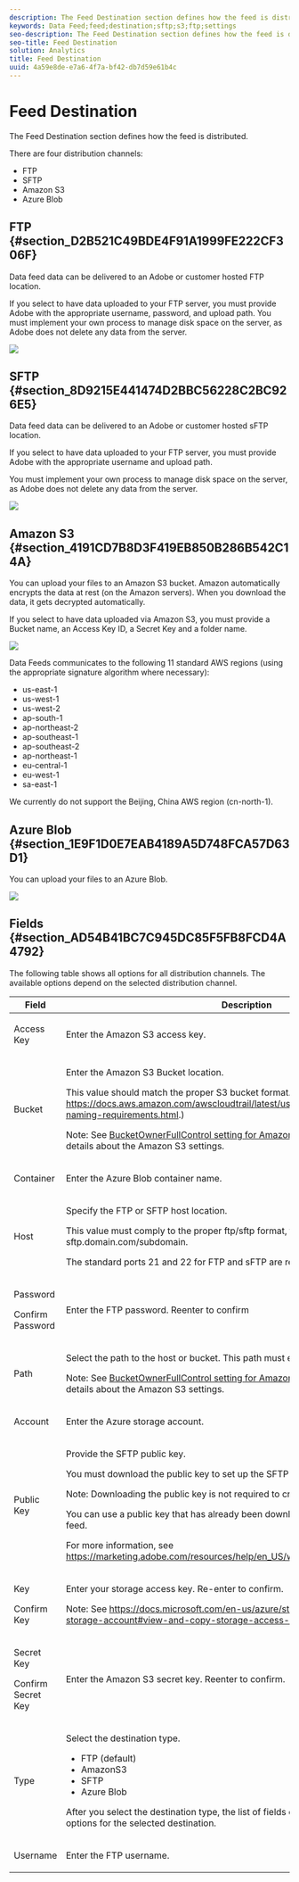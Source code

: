 ```yaml
---
description: The Feed Destination section defines how the feed is distributed.
keywords: Data Feed;feed;destination;sftp;s3;ftp;settings
seo-description: The Feed Destination section defines how the feed is distributed.
seo-title: Feed Destination
solution: Analytics
title: Feed Destination
uuid: 4a59e8de-e7a6-4f7a-bf42-db7d59e61b4c
---
```


# Feed Destination

The Feed Destination section defines how the feed is distributed.

There are four distribution channels:

* FTP 
* SFTP 
* Amazon S3 
* Azure Blob

## FTP {#section_D2B521C49BDE4F91A1999FE222CF306F}

Data feed data can be delivered to an Adobe or customer hosted FTP location.

If you select to have data uploaded to your FTP server, you must provide Adobe with the appropriate username, password, and upload path. You must implement your own process to manage disk space on the server, as Adobe does not delete any data from the server.

![](assets/dest-ftp.jpg)

## SFTP {#section_8D9215E441474D2BBC56228C2BC926E5}

Data feed data can be delivered to an Adobe or customer hosted sFTP location.

If you select to have data uploaded to your FTP server, you must provide Adobe with the appropriate username and upload path. 

<!-- 

Adobe Customer Care will provide you with a Public key. Verify in recording.

 -->

You must implement your own process to manage disk space on the server, as Adobe does not delete any data from the server.

![](assets/dest-sftp.jpg)

## Amazon S3 {#section_4191CD7B8D3F419EB850B286B542C14A}

You can upload your files to an Amazon S3 bucket. Amazon automatically encrypts the data at rest (on the Amazon servers). When you download the data, it gets decrypted automatically.

If you select to have data uploaded via Amazon S3, you must provide a Bucket name, an Access Key ID, a Secret Key and a folder name.

![](assets/dest-s3.jpg)

Data Feeds communicates to the following 11 standard AWS regions (using the appropriate signature algorithm where necessary):

* us-east-1 
* us-west-1 
* us-west-2 
* ap-south-1 
* ap-northeast-2 
* ap-southeast-1 
* ap-southeast-2 
* ap-northeast-1 
* eu-central-1 
* eu-west-1 
* sa-east-1

We currently do not support the Beijing, China AWS region (cn-north-1).

## Azure Blob {#section_1E9F1D0E7EAB4189A5D748FCA57D63D1}

You can upload your files to an Azure Blob.

![](assets/azure.png)

## Fields {#section_AD54B41BC7C945DC85F5FB8FCD4A4792}

The following table shows all options for all distribution channels. The available options depend on the selected distribution channel.

<table id="table_F743C620C82349D9943A13B99EA312BA"> 
 <thead> 
  <tr> 
   <th colname="col1" class="entry"> Field </th> 
   <th colname="col2" class="entry"> Description </th> 
  </tr> 
 </thead>
 <tbody> 
  <tr> 
   <td colname="col1"> <p>Access Key </p> </td> 
   <td colname="col2"> <p>Enter the Amazon S3 access key. </p> </td> 
  </tr> 
  <tr> 
   <td colname="col1"> <p>Bucket </p> </td> 
   <td colname="col2"> <p>Enter the Amazon S3 Bucket location. </p> <p>This value should match the proper S3 bucket format. (See <a href="https://docs.aws.amazon.com/awscloudtrail/latest/userguide/cloudtrail-s3-bucket-naming-requirements.html" format="html" scope="external"> https://docs.aws.amazon.com/awscloudtrail/latest/userguide/cloudtrail-s3-bucket-naming-requirements.html</a>.) </p> <p> <p>Note: See <a href="../../../export/analytics-data-feed/feed-troubleshooting.md#section_6797EBBB7E6D44D4B00C7AEDF4C2EE1D" format="dita" scope="local"> BucketOwnerFullControl setting for Amazon S3 data feeds</a>, below, for details about the Amazon S3 settings. </p> </p> </td> 
  </tr> 
  <tr> 
   <td colname="col1"> <p>Container </p> </td> 
   <td colname="col2"> <p>Enter the Azure Blob container name. </p> </td> 
  </tr> 
  <tr> 
   <td colname="col1"> <p> Host </p> </td> 
   <td colname="col2"> <p>Specify the FTP or SFTP host location. </p> <p>This value must comply to the proper ftp/sftp format, <span class="codeph"> ftp.domain.com/subdomain</span> or <span class="codeph"> sftp.domain.com/subdomain</span>. </p> <p> The standard ports 21 and 22 for FTP and sFTP are required. </p> </td> 
  </tr> 
  <tr> 
   <td colname="col1"> <p>Password </p> <p>Confirm Password </p> </td> 
   <td colname="col2"> <p>Enter the FTP password. Reenter to confirm </p> </td> 
  </tr> 
  <tr> 
   <td colname="col1"> <p>Path </p> </td> 
   <td colname="col2"> <p>Select the path to the host or bucket. This path must exist prior to feed creation. </p> <p> <p>Note: See <a href="../../../export/analytics-data-feed/feed-troubleshooting.md#section_6797EBBB7E6D44D4B00C7AEDF4C2EE1D" format="dita" scope="local"> BucketOwnerFullControl setting for Amazon S3 data feeds</a>, below, for details about the Amazon S3 settings. </p> </p> </td> 
  </tr> 
  <tr> 
   <td colname="col1"> <p>Account </p> </td> 
   <td colname="col2"> <p> Enter the Azure storage account. </p> </td> 
  </tr> 
  <tr> 
   <td colname="col1"> <p>Public Key </p> </td> 
   <td colname="col2"> <p>Provide the SFTP public key. </p> <p>You must download the public key to set up the SFTP repository. </p> <p> <p>Note:  Downloading the public key is not required to create the feed. </p> </p> <p>You can use a public key that has already been downloaded when creating a previous feed. </p> <p>For more information, see <a href="https://marketing.adobe.com/resources/help/en_US/whitepapers/ftp/ftp_sftp_dw.html" format="html" scope="external"> https://marketing.adobe.com/resources/help/en_US/whitepapers/ftp/ftp_sftp_dw.html</a>. </p> </td> 
  </tr> 
  <tr> 
   <td colname="col1"> <p>Key </p> <p>Confirm Key </p> </td> 
   <td colname="col2"> <p> Enter your storage access key. Re-enter to confirm. </p> <p> <p>Note: See <a href="https://docs.microsoft.com/en-us/azure/storage/common/storage-create-storage-account#view-and-copy-storage-access-keys" format="https" scope="external"> https://docs.microsoft.com/en-us/azure/storage/common/storage-create-storage-account#view-and-copy-storage-access-keys</a> for accessing access keys. </p> </p> </td> 
  </tr> 
  <tr> 
   <td colname="col1"> <p>Secret Key </p> <p>Confirm Secret Key </p> </td> 
   <td colname="col2"> <p>Enter the Amazon S3 secret key. Reenter to confirm. </p> </td> 
  </tr> 
  <tr> 
   <td colname="col1"> <p>Type </p> </td> 
   <td colname="col2"> <p>Select the destination type. </p> <p> 
     <ul id="ul_B893EEDA73A34DE0AEB8570BE9027F21"> 
      <li id="li_325546FCEB404C50AA6829573CCA340B">FTP (default) </li> 
      <li id="li_6A2C03115903484797485D073A610607">AmazonS3 </li> 
      <li id="li_C24540F6FCD24702B7693A515CEBE977">SFTP </li> 
      <li id="li_8E03CA78E7FE427C9F6F8B112BC76266">Azure Blob </li> 
     </ul> </p> <p>After you select the destination type, the list of fields changes to reflect the available options for the selected destination. </p> </td> 
  </tr> 
  <tr> 
   <td colname="col1"> <p>Username </p> </td> 
   <td colname="col2"> <p>Enter the FTP username. </p> </td> 
  </tr> 
 </tbody> 
</table>


